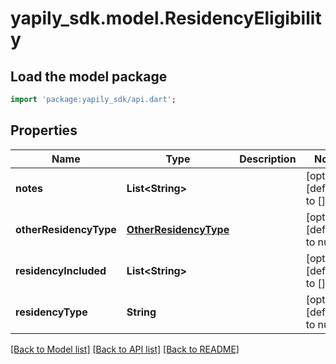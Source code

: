 # yapily_sdk.model.ResidencyEligibility

## Load the model package
```dart
import 'package:yapily_sdk/api.dart';
```

## Properties
Name | Type | Description | Notes
------------ | ------------- | ------------- | -------------
**notes** | **List&lt;String&gt;** |  | [optional] [default to []]
**otherResidencyType** | [**OtherResidencyType**](OtherResidencyType.md) |  | [optional] [default to null]
**residencyIncluded** | **List&lt;String&gt;** |  | [optional] [default to []]
**residencyType** | **String** |  | [optional] [default to null]

[[Back to Model list]](../README.md#documentation-for-models) [[Back to API list]](../README.md#documentation-for-api-endpoints) [[Back to README]](../README.md)


